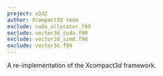 ```yaml
---
project: x3d2
author: Xcompact3d team
exclude: cuda_allocator.f90
exclude: vector3d_cuda.f90
exclude: vector3d_simd.f90
exclude: vector3d.f90
---
```


A re-implementation of the Xcompact3d framework.
